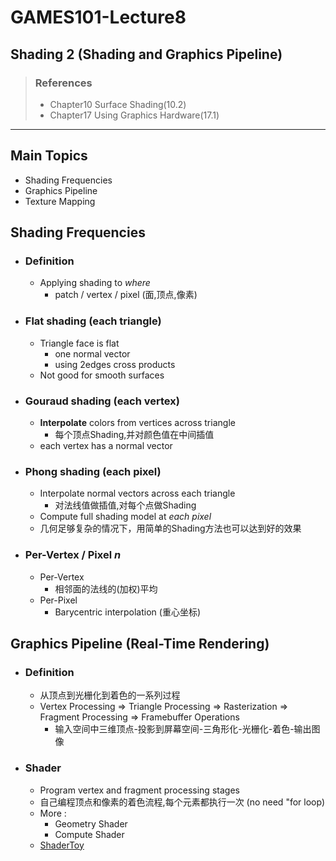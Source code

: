 # GAMES101-Lecture8
## Shading 2 (Shading and Graphics Pipeline)
>### References
>* Chapter10 Surface Shading(10.2)
>* Chapter17 Using Graphics Hardware(17.1)
***

## Main Topics
* Shading Frequencies
* Graphics Pipeline
* Texture Mapping

## Shading Frequencies

* ### Definition
  * Applying shading to *where*
    * patch / vertex / pixel (面,顶点,像素)

* ### Flat shading (each triangle)
  * Triangle face is flat 
    * one normal vector
    * using 2edges cross products
  * Not good for smooth surfaces

* ### Gouraud shading (each vertex)
  * **Interpolate** colors from vertices across triangle
    * 每个顶点Shading,并对颜色值在中间插值
  * each vertex has a normal vector

* ### Phong shading (each pixel)
  *  Interpolate normal vectors across each triangle
     *  对法线值做插值,对每个点做Shading
  *  Compute full shading model at *each pixel*
  *  几何足够复杂的情况下，用简单的Shading方法也可以达到好的效果

* ### Per-Vertex / Pixel $n$
  * Per-Vertex
    * 相邻面的法线的(加权)平均
  * Per-Pixel
    * Barycentric interpolation (重心坐标)

## Graphics Pipeline (Real-Time Rendering)

* ### Definition
  * 从顶点到光栅化到着色的一系列过程
  * Vertex Processing $\Rightarrow$ Triangle Processing $\Rightarrow$ Rasterization $\Rightarrow$ Fragment Processing $\Rightarrow$ Framebuffer Operations
    * 输入空间中三维顶点-投影到屏幕空间-三角形化-光栅化-着色-输出图像

* ### Shader
  * Program vertex and fragment processing stages
  * 自己编程顶点和像素的着色流程,每个元素都执行一次 (no need "for loop)
  * More :
    * Geometry Shader
    * Compute Shader
  * [ShaderToy](https://www.shadertoy.com/)